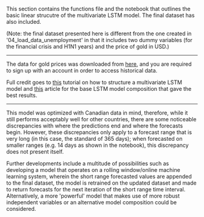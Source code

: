 This section contains the functions file and the notebook that outlines the basic linear strucutre of the multivariate LSTM model. The final dataset has also included. 

(Note: the final dataset presented here is different from the one created in '04_load_data_unemployment' in that it includes two dummy variables (for the financial crisis and H1N1 years) and the price of gold in USD.)

----------------------------------------------------------------------------------------------------------------------------

The data for gold prices was downloaded from <a href="https://www.gold.org/goldhub" target="_blank">here</a>, and you are required to sign up with an account in order to access historical data.

Full credit goes to <a href="https://www.youtube.com/watch?v=gSYiKKoREFI&ab_channel=Dr.VytautasBielinskas" target="_blank">this</a> tutorial on how to structure a multivariate LSTM model and <a href="https://heartbeat.fritz.ai/using-a-keras-long-shortterm-memory-lstm-model-to-predict-stock-prices-a08c9f69aa74" target="_blank">this</a> article for the base LSTM model composition that gave the best results. 

----------------------------------------------------------------------------------------------------------------------------

This model was optimized with Canadian data in mind, therefore, while it still performs acceptably well for other countries, there are some noticeable discrepancies with where the predictions end and where the forecasts begin. However, these discrepancies only apply to a forecast range that is very long (in this case, the standard of 365 days); when forecasted on smaller ranges (e.g. 14 days as shown in the notebook), this discrepancy does not present itself. 

Further developments include a multitude of possibilities such as developing a model that operates on a rolling window/online machine learning system, wherein the short range forecasted values are appended to the final dataset, the model is retrained on the updated dataset and made to return forecasts for the next iteration of the short range time interval. Alternatively, a more 'powerful' model that makes use of more robust independent variables or an alternative model composition could be considered. 


